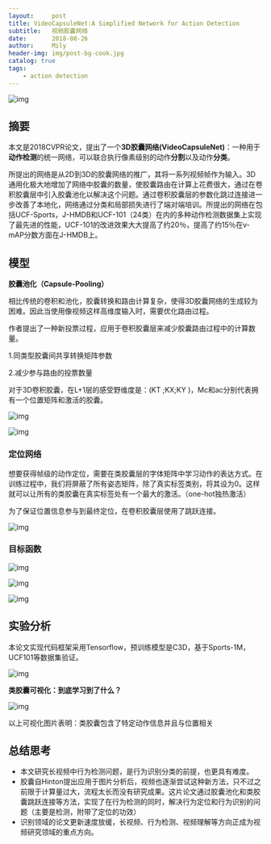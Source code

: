 ```yaml
---
layout:     post
title: VideoCapsuleNet:A Simplified Network for Action Detection
subtitle:   视频胶囊网络
date:       2018-08-26
author:     Mily
header-img: img/post-bg-cook.jpg
catalog: true
tags:
    - action detection
---
```


![img](https://note.youdao.com/yws/public/resource/f1dfb6bffcf5ebe21c306d62d93bd591/xmlnote/74DC96BAD9B64458B17B60179ADFC6EB/15924)

## **摘要**

本文是2018CVPR论文，提出了一个**3D胶囊网络(VideoCapsuleNet)**：一种用于**动作检测**的统一网络，可以联合执行像素级别的动作**分割**以及动作**分类**。

所提出的网络是从2D到3D的胶囊网络的推广，其将一系列视频帧作为输入。3D通用化极大地增加了网络中胶囊的数量，使胶囊路由在计算上花费很大，通过在卷积胶囊层中引入胶囊池化以解决这个问题。通过卷积胶囊层的参数化跳过连接进一步改善了本地化，网络通过分类和局部损失进行了端对端培训。所提出的网络在包括UCF-Sports，J-HMDB和UCF-101（24类）在内的多种动作检测数据集上实现了最先进的性能，UCF-101的改进效果大大提高了约20％，提高了约15％在v-mAP分数方面在J-HMDB上。

## **模型**

**胶囊池化（Capsule-Pooling）**

相比传统的卷积和池化，胶囊转换和路由计算复杂，使得3D胶囊网络的生成较为困难。因此当使用像视频这样高维度输入时，需要优化路由过程。

作者提出了一种新投票过程，应用于卷积胶囊层来减少胶囊路由过程中的计算数量。

1.同类型胶囊间共享转换矩阵参数

2.减少参与路由的投票数量

对于3D卷积胶囊，在L+1层的感受野维度是：(KT ;KX;KY )，Mc和ac分别代表拥有一个位置矩阵和激活的胶囊。

![img](https://note.youdao.com/yws/public/resource/f1dfb6bffcf5ebe21c306d62d93bd591/xmlnote/AC51330277494ED8B695DDB82A29E583/15945)



![img](https://note.youdao.com/yws/public/resource/f1dfb6bffcf5ebe21c306d62d93bd591/xmlnote/7D7A4243C9B1477DBA2418123907323B/15985)

### **定位网络**

想要获得帧级的动作定位，需要在类胶囊层的字体矩阵中学习动作的表达方式。在训练过程中，我们将屏蔽了所有姿态矩阵，除了真实标签类别，将其设为0。这样就可以让所有的类胶囊在真实标签处有一个最大的激活。（one-hot独热激活）

为了保证位置信息参与到最终定位，在卷积胶囊层使用了跳跃连接。

![img](https://note.youdao.com/yws/public/resource/f1dfb6bffcf5ebe21c306d62d93bd591/xmlnote/0991A76819044C499E94EEFE89BE0978/15953)

### **目标函数**

![img](https://note.youdao.com/yws/public/resource/f1dfb6bffcf5ebe21c306d62d93bd591/xmlnote/530230B744D441D38656FB3AF5619A4D/15997)



![img](https://note.youdao.com/yws/public/resource/f1dfb6bffcf5ebe21c306d62d93bd591/xmlnote/4579A7FEC6A34487B977C10D334FC217/15999)



![img](https://note.youdao.com/yws/public/resource/f1dfb6bffcf5ebe21c306d62d93bd591/xmlnote/AF958E6B11F44FE88785E95760DE4864/16001)

## **实验分析**

本论文实现代码框架采用Tensorflow，预训练模型是C3D，基于Sports-1M，UCF101等数据集验证。

![img](https://note.youdao.com/yws/public/resource/f1dfb6bffcf5ebe21c306d62d93bd591/xmlnote/622400C1F7944085A61AB818E5303CC8/16032)

**类胶囊可视化：到底学习到了什么？**

![img](https://note.youdao.com/yws/public/resource/f1dfb6bffcf5ebe21c306d62d93bd591/xmlnote/DCBC6E264D554500BA2C7BEE1927C99E/16042)

以上可视化图片表明：类胶囊包含了特定动作信息并且与位置相关



## **总结思考**

- 本文研究长视频中行为检测问题，是行为识别分类的前提，也更具有难度。
- 胶囊自Hinton提出应用于图片分析后，视频也逐渐尝试这种新方法，只不过之前限于计算量过大，流程太长而没有研究成果。这片论文通过胶囊池化和类胶囊跳跃连接等方法，实现了在行为检测的同时，解决行为定位和行为识别的问题（主要是检测，附带了定位的功效）
- 识别领域的论文更新速度放缓，长视频、行为检测、视频理解等方向正成为视频研究领域的重点方向。